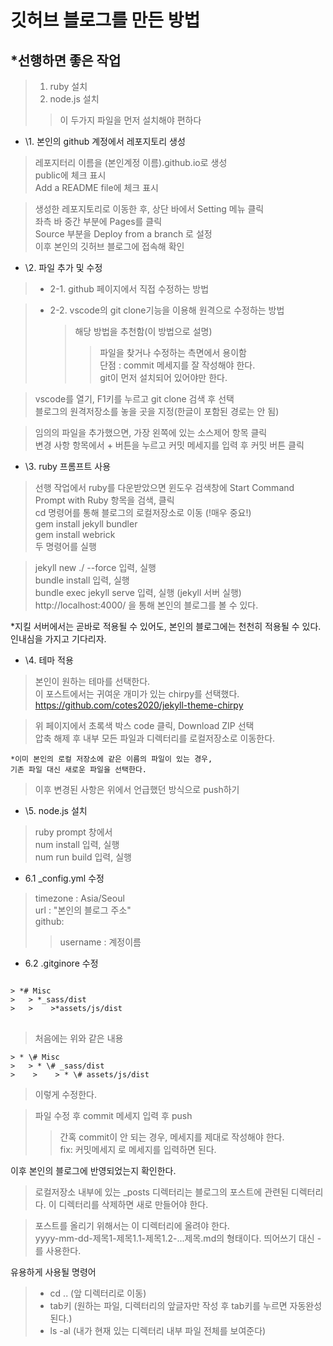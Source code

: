 깃허브 블로그를 만든 방법
=======================

*선행하면 좋은 작업
-----------------
>1. ruby 설치
>2. node.js 설치
>   >이 두가지 파일을 먼저 설치해야 편하다

* \1. 본인의 github 계정에서 레포지토리 생성
> 레포지터리 이름을 (본인계정 이름).github.io로 생성   
> public에 체크 표시   
> Add a README file에 체크 표시   

> 생성한 레포지토리로 이동한 후, 상단 바에서 Setting 메뉴 클릭   
> 좌측 바 중간 부분에 Pages를 클릭   
> Source 부분을 Deploy from a branch 로 설정   
> 이후 본인의 깃허브 블로그에 접속해 확인   

* \2. 파일 추가 및 수정

>* 2-1. github 페이지에서 직접 수정하는 방법

>* 2-2. vscode의 git clone기능을 이용해 원격으로 수정하는 방법   
>   > 해당 방법을 추천함(이 방법으로 설명)   
>   >   >파일을 찾거나 수정하는 측면에서 용이함   
>   >   >단점 : commit 메세지를 잘 작성해야 한다.   
>   >   >git이 먼저 설치되어 있어야만 한다.   

> vscode를 열기, F1키를 누르고 git clone 검색 후 선택   
> 블로그의 원격저장소를 놓을 곳을 지정(한글이 포함된 경로는 안 됨)   

>임의의 파일을 추가했으면, 가장 왼쪽에 있는 소스제어 항목 클릭   
>변경 사항 항목에서 + 버튼을 누르고 커밋 메세지를 입력 후 커밋 버튼 클릭   

* \3. ruby 프롬프트 사용
> 선행 작업에서 ruby를 다운받았으면 윈도우 검색창에 Start Command Prompt with Ruby 항목을 검색, 클릭   
> cd 명령어를 통해 블로그의 로컬저장소로 이동 (!매우 중요!)   
>   gem install jekyll bundler   
>   gem install webrick   
> 두 명령어를 실행   

>jekyll new ./ --force 입력, 실행   
>bundle install 입력, 실행   
>bundle exec jekyll serve 입력, 실행 (jekyll 서버 실행)   
 http://localhost:4000/ 을 통해 본인의 블로그를 볼 수 있다.    

*지킬 서버에서는 곧바로 적용될 수 있어도, 본인의 블로그에는 천천히 적용될 수 있다. 인내심을 가지고 기다리자.   

* \4. 테마 적용   
> 본인이 원하는 테마를 선택한다.   
> 이 포스트에서는 귀여운 개미가 있는 chirpy를 선택했다.   
> https://github.com/cotes2020/jekyll-theme-chirpy   

> 위 페이지에서 초록색 박스 code 클릭, Download ZIP 선택   
> 압축 해제 후 내부 모든 파일과 디렉터리를 로컬저장소로 이동한다.   

    *이미 본인의 로컬 저장소에 같은 이름의 파일이 있는 경우,   
    기존 파일 대신 새로운 파일을 선택한다.   

> 이후 변경된 사항은 위에서 언급했던 방식으로 push하기   

* \5. node.js 설치    
> ruby prompt 창에서    
> num install 입력, 실행   
> num run build 입력, 실행   

* 6.1 _config.yml 수정   
>timezone : Asia/Seoul   
>url : "본인의 블로그 주소"   
>github:   
>    >username : 계정이름

* 6.2 .gitginore 수정
<pre>
<code>
> *# Misc
>   > *_sass/dist
>   >    >*assets/js/dist
</code>
</pre>

>처음에는 위와 같은 내용   

```
> * \# Misc
>   > * \# _sass/dist
>    >    > * \# assets/js/dist
```
> 이렇게 수정한다.

>파일 수정 후 commit 메세지 입력 후 push
>   >간혹 commit이 안 되는 경우, 메세지를 제대로 작성해야 한다.    
>   >fix: 커밋메세지 로 메세지를 입력하면 된다.   

이후 본인의 블로그에 반영되었는지 확인한다.   

> 로컬저장소 내부에 있는 _posts 디렉터리는 블로그의 포스트에 관련된 디렉터리다. 이 디렉터리를 삭제하면 새로 만들어야 한다. 

> 포스트를 올리기 위해서는 이 디렉터리에 올려야 한다.   
> yyyy-mm-dd-제목1-제목1.1-제목1.2-...제목.md의 형태이다. 띄어쓰기 대신 -를 사용한다.   

유용하게 사용될 명령어
> * cd .. (앞 디렉터리로 이동)   
> * tab키 (원하는 파일, 디렉터리의 앞글자만 작성 후 tab키를 누르면 자동완성 된다.)   
> * ls -al (내가 현재 있는 디렉터리 내부 파일 전체를 보여준다)       